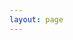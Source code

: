 ```yaml
---
layout: page
---
```


<abmap />

<script setup>
    import abmap from '@/layouts/map.vue'
</script>
